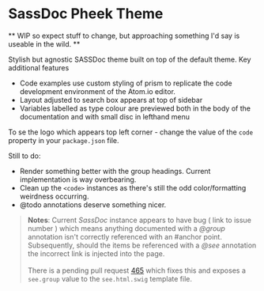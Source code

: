 # SassDoc Pheek Theme

** WIP so expect stuff to change, but approaching something I'd say is useable in the wild. **

Stylish but agnostic SASSDoc theme built on top of the default theme. Key additional features

* Code examples use custom styling of prism to replicate the code development environment of the Atom.io editor.
* Layout adjusted to search box appears at top of sidebar
* Variables labelled as type colour are previewed both in the body of the documentation and with small disc in lefthand menu 


To se the logo which appears top left corner - change the value of the ```code``` property in your ```package.json``` file.

Still to do:

- Render something better with the group headings. Current implementation is way overbearing.
- Clean up the ```<code>``` instances as there's still the odd color/formatting weirdness occurring.
- @todo annotations deserve something nicer.


> **Notes**:
  Current _SassDoc_ instance appears to have bug ( link to issue number ) which means anything documented with a _@group_ annotation isn't correctly referenced with an #anchor point. Subsequently, should the items be referenced with a _@see_ annotation the incorrect link is injected into the page.<br><br>There is a pending pull request [465](https://github.com/SassDoc/sassdoc/pull/465) which fixes this and exposes a ```see.group``` value to the ```see.html.swig``` template file.
